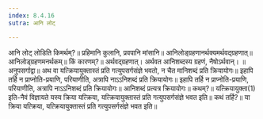 ```yaml
---
index: 8.4.16
sutra: आनि लोट्

---
```

 आनि लोट् लोडिति किमर्थम्?॥ प्रहिमानि कुलानि, प्रवपानि मांसानि॥ आनिलोड्ग्रहणानर्थक्यमर्थवद्ग्रहणात्॥ आनिलोड्ग्रहणमनर्थकम्॥ किं कारणम्?॥ अर्थवद्ग्रहणात्। अर्थवत आनिशब्दस्य ग्रहणं, नैषोऽर्थवान्। ॥ अनुपसर्गाद्वा॥ अथ वा यत्क्रियायुक्तास्तं प्रति गत्युपसर्गसंज्ञे भवतो, न चैत मानिशब्दं प्रति क्रियायोगः॥ इहापि तर्हि न प्राप्नोति-प्रयाणि, परियाणीति, अत्रापि नाऽऽनिशब्दं प्रति क्रियायोगः॥ इहापि तर्हि न प्राप्नोति-प्रयाणि, परियाणीति, अत्रापि नाऽऽनिशब्दं प्रति क्रियायोगः॥ आनिशब्दं प्रत्यत्र क्रियायोगः॥ कथम्?॥ यत्क्रियायुक्ता(1) इति-नैवं विज्ञायते यस्य क्रिया यत्क्रिया, यत्क्रियायुक्तास्तं प्रति गत्युपसर्गसंज्ञे भवत इति॥ कथं तर्हि?॥ या क्रिया यत्क्रिया, यत्क्रियायुक्तास्तं प्रति गत्युपसर्गसंज्ञे भवत इति॥ 